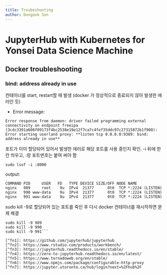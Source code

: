 ```yaml
---
title: Troubeshooting
author: Dongook Son
---
```


# JupyterHub with Kubernetes for Yonsei Data Science Machine

## Docker troubleshooting

### bind: address already in use
컨테이너를 start, restart할 때 발생 (docker 가 정상적으로 종료되지 않아 발생한 에러인 듯)

- Error message:
  
```
Error response from daemon: driver failed programming external connectivity on endpoint freeipa (3cdc3391a606f09173f4bc2538e19e12f7ca7c4fef35ddc97c27315872b1f908): Error starting userland proxy: **listen tcp 0.0.0.0:9389: bind: address already in use**
```

포트가 이미 할당되어 있어서 발생한 에러로 해당 포트를 사용 중인지 확인. -i 뒤에 한 칸 띄우고, :랑 포트번호는 붙여 써야 함

```sudo lsof -i :8000```

output:
```
COMMAND PID     USER   FD   TYPE DEVICE SIZE/OFF NODE NAME
nginx   989     root    9u  IPv4  21377      0t0  TCP *:2224 (LISTEN)
nginx   990 www-data    9u  IPv4  21377      0t0  TCP *:2224 (LISTEN)
nginx   991 www-data    9u  IPv4  21377      0t0  TCP *:2224 (LISTEN)
```

sudo kill -9로 할당되어 있는 포트를 죽인 후 다시 docker 컨테이너를 재시작하면 문제 해결

```
sudo kill -9 989
sudo kill -9 990
sudo kill -9 991```

[^fn1]: https://github.com/jupyterhub/jupyterhub
[^fn2]: https://www.rstudio.com/products/workbench/
[^fn3]: https://jupyterhub.readthedocs.io/en/stable/
[^fn4]: https://zero-to-jupyterhub.readthedocs.io/en/latest/
[^fn5]: https://www.tornadoweb.org/en/stable/
[^fn6]: https://www.npmjs.com/package/configurable-http-proxy
[^fn7]: https://jupyter.utoronto.ca/hub/login?next=%2Fhub%2F
